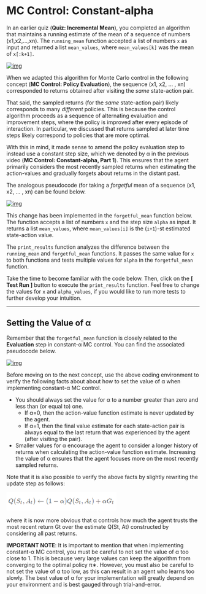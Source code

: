 # MC Control: Constant-alpha

In an earlier quiz (**Quiz: Incremental Mean**), you completed an algorithm that maintains a running estimate of the mean of a sequence of numbers (x1,x2,…,xn). The `running_mean` function accepted a list of numbers `x` as input and returned a list `mean_values`, where `mean_values[k]` was the mean of `x[:k+1]`.

[![img](https://d17h27t6h515a5.cloudfront.net/topher/2017/October/59d6690f_incremental/incremental.png)](https://classroom.udacity.com/nanodegrees/nd101-ent/parts/b4ed3716-d168-4db5-b74b-f224744550e2/modules/6c24dd74-5fba-4e0d-ab27-0f117c2778f1/lessons/7557675a-f42d-4b2e-b4dc-d338e4bb2f88/concepts/eba180f2-e5f0-4370-b322-8202829e2348#)

When we adapted this algorithm for Monte Carlo control in the following concept (**MC Control: Policy Evaluation**), the sequence (x1, x2, … , xn) corresponded to returns obtained after visiting the *same* state-action pair.

That said, the sampled returns (for the *same* state-action pair) likely corresponds to many *different* policies. This is because the control algorithm proceeds as a sequence of alternating evaluation and improvement steps, where the policy is improved after every episode of interaction. In particular, we discussed that returns sampled at later time steps likely correspond to policies that are more optimal.

With this in mind, it made sense to amend the policy evaluation step to instead use a constant step size, which we denoted by α in the previous video (**MC Control: Constant-alpha, Part 1**). This ensures that the agent primarily considers the most recently sampled returns when estimating the action-values and gradually forgets about returns in the distant past.

The analogous pseudocode (for taking a *forgetful* mean of a sequence (x1, x2, … , xn) can be found below.

[![img](https://d17h27t6h515a5.cloudfront.net/topher/2017/October/59d669cd_constant-alpha/constant-alpha.png)](https://classroom.udacity.com/nanodegrees/nd101-ent/parts/b4ed3716-d168-4db5-b74b-f224744550e2/modules/6c24dd74-5fba-4e0d-ab27-0f117c2778f1/lessons/7557675a-f42d-4b2e-b4dc-d338e4bb2f88/concepts/eba180f2-e5f0-4370-b322-8202829e2348#)

This change has been implemented in the `forgetful_mean` function below. The function accepts a list of numbers `x` and the step size `alpha` as input. It returns a list `mean_values`, where `mean_values[i]` is the (`i+1`)-st estimated state-action value.

The `print_results` function analyzes the difference between the `running_mean` and `forgetful_mean` functions. It passes the same value for `x` to both functions and tests multiple values for `alpha` in the `forgetful_mean` function.

Take the time to become familiar with the code below. Then, click on the **[ Test Run ]** button to execute the `print_results` function. Feel free to change the values for `x` and `alpha_values`, if you would like to run more tests to further develop your intuition.

---

## Setting the Value of α

Remember that the `forgetful_mean` function is closely related to the **Evaluation** step in constant-α MC control. You can find the associated pseudocode below.

[![img](https://d17h27t6h515a5.cloudfront.net/topher/2017/October/59dff13c_screen-shot-2017-10-12-at-5.47.45-pm/screen-shot-2017-10-12-at-5.47.45-pm.png)](https://classroom.udacity.com/nanodegrees/nd101-ent/parts/b4ed3716-d168-4db5-b74b-f224744550e2/modules/6c24dd74-5fba-4e0d-ab27-0f117c2778f1/lessons/7557675a-f42d-4b2e-b4dc-d338e4bb2f88/concepts/eba180f2-e5f0-4370-b322-8202829e2348#)

Before moving on to the next concept, use the above coding environment to verify the following facts about about how to set the value of α when implementing constant-α MC control.

- You should always set the value for α to a number greater than zero and less than (or equal to) one.
  - If α=0, then the action-value function estimate is never updated by the agent.
  - If α=1, then the final value estimate for each state-action pair is always equal to the last return that was experienced by the agent (after visiting the pair).
- Smaller values for α encourage the agent to consider a longer history of returns when calculating the action-value function estimate. Increasing the value of α ensures that the agent focuses more on the most recently sampled returns.

Note that it is also possible to verify the above facts by slightly rewriting the update step as follows:

![](./assets/img.png)

where it is now more obvious that α controls how much the agent trusts the most recent return Gt over the estimate Q(St, At) constructed by considering all past returns.

**IMPORTANT NOTE**: It is important to mention that when implementing constant-α MC control, you must be careful to not set the value of α too close to 1. This is because very large values can keep the algorithm from converging to the optimal policy π∗. However, you must also be careful to not set the value of α too low, as this can result in an agent who learns too slowly. The best value of α for your implementation will greatly depend on your environment and is best gauged through trial-and-error.